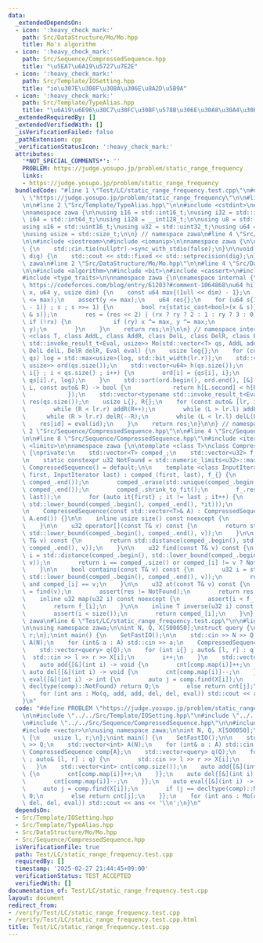 ```yaml
---
data:
  _extendedDependsOn:
  - icon: ':heavy_check_mark:'
    path: Src/DataStructure/Mo/Mo.hpp
    title: Mo's algorithm
  - icon: ':heavy_check_mark:'
    path: Src/Sequence/CompressedSequence.hpp
    title: "\u5EA7\u6A19\u5727\u7E2E"
  - icon: ':heavy_check_mark:'
    path: Src/Template/IOSetting.hpp
    title: "io\u307E\u308F\u308A\u306E\u8A2D\u5B9A"
  - icon: ':heavy_check_mark:'
    path: Src/Template/TypeAlias.hpp
    title: "\u6A19\u6E96\u30C7\u30FC\u30BF\u578B\u306E\u30A8\u30A4\u30EA\u30A2\u30B9"
  _extendedRequiredBy: []
  _extendedVerifiedWith: []
  _isVerificationFailed: false
  _pathExtension: cpp
  _verificationStatusIcon: ':heavy_check_mark:'
  attributes:
    '*NOT_SPECIAL_COMMENTS*': ''
    PROBLEM: https://judge.yosupo.jp/problem/static_range_frequency
    links:
    - https://judge.yosupo.jp/problem/static_range_frequency
  bundledCode: "#line 1 \"Test/LC/static_range_frequency.test.cpp\"\n#define PROBLEM\
    \ \"https://judge.yosupo.jp/problem/static_range_frequency\"\n\n#line 2 \"Src/Template/IOSetting.hpp\"\
    \n\n#line 2 \"Src/Template/TypeAlias.hpp\"\n\n#include <cstdint>\n#include <cstddef>\n\
    \nnamespace zawa {\n\nusing i16 = std::int16_t;\nusing i32 = std::int32_t;\nusing\
    \ i64 = std::int64_t;\nusing i128 = __int128_t;\n\nusing u8 = std::uint8_t;\n\
    using u16 = std::uint16_t;\nusing u32 = std::uint32_t;\nusing u64 = std::uint64_t;\n\
    \nusing usize = std::size_t;\n\n} // namespace zawa\n#line 4 \"Src/Template/IOSetting.hpp\"\
    \n\n#include <iostream>\n#include <iomanip>\n\nnamespace zawa {\n\nvoid SetFastIO()\
    \ {\n    std::cin.tie(nullptr)->sync_with_stdio(false);\n}\n\nvoid SetPrecision(u32\
    \ dig) {\n    std::cout << std::fixed << std::setprecision(dig);\n}\n\n} // namespace\
    \ zawa\n#line 2 \"Src/DataStructure/Mo/Mo.hpp\"\n\n#line 4 \"Src/DataStructure/Mo/Mo.hpp\"\
    \n\n#include <algorithm>\n#include <bit>\n#include <cassert>\n#include <vector>\n\
    #include <type_traits>\n\nnamespace zawa {\n\nnamespace internal {\n\n// reference:\
    \ https://codeforces.com/blog/entry/61203?#comment-1064868\nu64 hilbertOrder(u64\
    \ x, u64 y, usize dim) {\n    const u64 max{(1ull << dim) - 1};\n    assert(x\
    \ <= max);\n    assert(y <= max);\n    u64 res{};\n    for (u64 s{1ull << (dim\
    \ - 1)} ; s ; s >>= 1) {\n        bool rx{static_cast<bool>(x & s)}, ry{static_cast<bool>(y\
    \ & s)};\n        res = (res << 2) | (rx ? ry ? 2 : 1 : ry ? 3 : 0);\n       \
    \ if (!rx) {\n            if (ry) x ^= max, y ^= max;\n            std::swap(x,\
    \ y);\n        }\n    }\n    return res;\n}\n\n} // namespace internal\n\ntemplate\
    \ <class T, class AddL, class AddR, class DelL, class DelR, class Eval>\nstd::vector<typename\
    \ std::invoke_result_t<Eval, usize>> Mo(std::vector<T> qs, AddL addL, AddR addR,\
    \ DelL delL, DelR delR, Eval eval) {\n    usize log{};\n    for (const T& lr :\
    \ qs) log = std::max<usize>(log, std::bit_width(lr.r));\n    std::vector<std::pair<T,\
    \ usize>> ord(qs.size());\n    std::vector<u64> h(qs.size());\n    for (usize\
    \ i{} ; i < qs.size() ; i++) {\n        ord[i] = {qs[i], i};\n        h[i] = internal::hilbertOrder(qs[i].l,\
    \ qs[i].r, log);\n    }\n    std::sort(ord.begin(), ord.end(), [&](const auto&\
    \ L, const auto& R) -> bool {\n            return h[L.second] < h[R.second];\n\
    \            });\n    std::vector<typename std::invoke_result_t<Eval, usize>>\
    \ res(qs.size());\n    usize L{}, R{};\n    for (const auto& [lr, id] : ord) {\n\
    \        while (R < lr.r) addR(R++);\n        while (L > lr.l) addL(--L);\n  \
    \      while (R > lr.r) delR(--R);\n        while (L < lr.l) delL(L++);\n    \
    \    res[id] = eval(id);\n    }\n    return res;\n}\n\n} // namespace zawa\n#line\
    \ 2 \"Src/Sequence/CompressedSequence.hpp\"\n\n#line 4 \"Src/Sequence/CompressedSequence.hpp\"\
    \n\n#line 8 \"Src/Sequence/CompressedSequence.hpp\"\n#include <iterator>\n#include\
    \ <limits>\n\nnamespace zawa {\n\ntemplate <class T>\nclass CompressedSequence\
    \ {\nprivate:\n    std::vector<T> comped_;\n    std::vector<u32> f_;\n    \npublic:\n\
    \n    static constexpr u32 NotFound = std::numeric_limits<u32>::max();\n\n   \
    \ CompressedSequence() = default;\n\n    template <class InputIterator>\n    CompressedSequence(InputIterator\
    \ first, InputIterator last) : comped_(first, last), f_{} {\n        std::sort(comped_.begin(),\
    \ comped_.end());\n        comped_.erase(std::unique(comped_.begin(), comped_.end()),\
    \ comped_.end());\n        comped_.shrink_to_fit();\n        f_.reserve(std::distance(first,\
    \ last));\n        for (auto it{first} ; it != last ; it++) {\n            f_.emplace_back(std::distance(comped_.begin(),\
    \ std::lower_bound(comped_.begin(), comped_.end(), *it)));\n        }\n    }\n\
    \n    CompressedSequence(const std::vector<T>& A) : CompressedSequence(A.begin(),\
    \ A.end()) {}\n\n    inline usize size() const noexcept {\n        return comped_.size();\n\
    \    }\n\n    u32 operator[](const T& v) const {\n        return std::distance(comped_.begin(),\
    \ std::lower_bound(comped_.begin(), comped_.end(), v));\n    }\n\n    u32 upper_bound(const\
    \ T& v) const {\n        return std::distance(comped_.begin(), std::upper_bound(comped_.begin(),\
    \ comped_.end(), v));\n    }\n\n    u32 find(const T& v) const {\n        u32\
    \ i = std::distance(comped_.begin(), std::lower_bound(comped_.begin(), comped_.end(),\
    \ v));\n        return i == comped_.size() or comped_[i] != v ? NotFound : i;\n\
    \    }\n\n    bool contains(const T& v) const {\n        u32 i = std::distance(comped_.begin(),\
    \ std::lower_bound(comped_.begin(), comped_.end(), v));\n        return i < comped_.size()\
    \ and comped_[i] == v;\n    }\n\n    u32 at(const T& v) const {\n        u32 res\
    \ = find(v);\n        assert(res != NotFound);\n        return res;\n    }\n\n\
    \    inline u32 map(u32 i) const noexcept {\n        assert(i < f_.size());\n\
    \        return f_[i];\n    }\n\n    inline T inverse(u32 i) const noexcept {\n\
    \        assert(i < size());\n        return comped_[i];\n    }\n};\n\n} // namespace\
    \ zawa\n#line 6 \"Test/LC/static_range_frequency.test.cpp\"\n\n#line 9 \"Test/LC/static_range_frequency.test.cpp\"\
    \n\nusing namespace zawa;\n\nint N, Q, X[500050];\nstruct query {\n    usize l,\
    \ r;\n};\nint main() {\n    SetFastIO();\n\n    std::cin >> N >> Q;\n    std::vector<int>\
    \ A(N);\n    for (int& a : A) std::cin >> a;\n    CompressedSequence comp{A};\n\
    \    std::vector<query> q(Q);\n    for (int i{} ; auto& [l, r] : q) {\n      \
    \  std::cin >> l >> r >> X[i];\n        i++;\n    }\n    std::vector<int> cnt(comp.size());\n\
    \    auto add{[&](int i) -> void {\n        cnt[comp.map(i)]++;\n    }};\n   \
    \ auto del{[&](int i) -> void {\n        cnt[comp.map(i)]--;\n    }};\n    auto\
    \ eval{[&](int i) -> int {\n        auto j = comp.find(X[i]);\n        if (j ==\
    \ decltype(comp)::NotFound) return 0;\n        else return cnt[j];\n    }};\n\
    \    for (int ans : Mo(q, add, add, del, del, eval)) std::cout << ans << '\\n';\n\
    }\n"
  code: "#define PROBLEM \"https://judge.yosupo.jp/problem/static_range_frequency\"\
    \n\n#include \"../../Src/Template/IOSetting.hpp\"\n#include \"../../Src/DataStructure/Mo/Mo.hpp\"\
    \n#include \"../../Src/Sequence/CompressedSequence.hpp\"\n\n#include <iostream>\n\
    #include <vector>\n\nusing namespace zawa;\n\nint N, Q, X[500050];\nstruct query\
    \ {\n    usize l, r;\n};\nint main() {\n    SetFastIO();\n\n    std::cin >> N\
    \ >> Q;\n    std::vector<int> A(N);\n    for (int& a : A) std::cin >> a;\n   \
    \ CompressedSequence comp{A};\n    std::vector<query> q(Q);\n    for (int i{}\
    \ ; auto& [l, r] : q) {\n        std::cin >> l >> r >> X[i];\n        i++;\n \
    \   }\n    std::vector<int> cnt(comp.size());\n    auto add{[&](int i) -> void\
    \ {\n        cnt[comp.map(i)]++;\n    }};\n    auto del{[&](int i) -> void {\n\
    \        cnt[comp.map(i)]--;\n    }};\n    auto eval{[&](int i) -> int {\n   \
    \     auto j = comp.find(X[i]);\n        if (j == decltype(comp)::NotFound) return\
    \ 0;\n        else return cnt[j];\n    }};\n    for (int ans : Mo(q, add, add,\
    \ del, del, eval)) std::cout << ans << '\\n';\n}\n"
  dependsOn:
  - Src/Template/IOSetting.hpp
  - Src/Template/TypeAlias.hpp
  - Src/DataStructure/Mo/Mo.hpp
  - Src/Sequence/CompressedSequence.hpp
  isVerificationFile: true
  path: Test/LC/static_range_frequency.test.cpp
  requiredBy: []
  timestamp: '2025-02-27 21:44:45+09:00'
  verificationStatus: TEST_ACCEPTED
  verifiedWith: []
documentation_of: Test/LC/static_range_frequency.test.cpp
layout: document
redirect_from:
- /verify/Test/LC/static_range_frequency.test.cpp
- /verify/Test/LC/static_range_frequency.test.cpp.html
title: Test/LC/static_range_frequency.test.cpp
---
```

